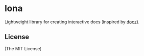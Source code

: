 # Iona

Lightweight library for creating interactive docs (inspired by [docz](https://www.docz.site/)).

## License

(The MIT License)
